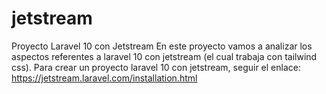 # jetstream
Proyecto Laravel 10 con Jetstream
En este proyecto vamos a analizar los aspectos referentes a laravel 10 con jetstream (el cual trabaja con tailwind css).
Para crear un proyecto laravel 10 con jetstream, seguir el enlace: https://jetstream.laravel.com/installation.html

